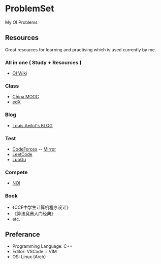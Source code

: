 # ProblemSet
My OI Problems

## Resources

Great resources for learning and practising which is used currently by me.

### All in one ( Study + Resources )

- [OI Wiki](https://oi-wiki.org/)

### Class

- [China MOOC](https://www.icourse163.org/)
- [edX](https://www.edx.org/)

### Blog

- [Louis Aeilot's BLOG](https://blog.aeilot.vercel.app)

### Test

- [CodeForces](https://codeforces.com/)  --  [Mirror](https://codeforces.ml/)
- [LeetCode](https://leetcode-cn.com/)
- [LuoGu](https://www.luogu.com.cn/)

### Compete

- [NOI](http://www.noi.cn/)

### Book

- 《CCF中学生计算机程序设计》
- 《算法竞赛入门经典》
- etc.

## Preferance

- Programming Language: C++
- Editor: VSCode + VIM
- OS: Linux (Arch)
